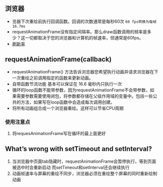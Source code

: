 ## 浏览器
* 览器下次重绘前执行回调函数。回调的次数通常是每秒60次 `60 fps转换为每帧16.7ms`
* requestAnimationFrame没有指定间隔率。那么draw函数调用的频率是多少？这一切都取决于您的浏览器和计算机的帧速率，但通常是60fps。
* [刷新率](http://www.ruanyifeng.com/blog/2015/09/web-page-performance-in-depth.html)
## requestAnimationFrame(callback) 
* requestAnimationFrame() 方法告诉浏览器您希望执行动画并请求浏览器在下一次重绘之前调用指定的函数来更新动画。
* 自带函数节流功能 基本可以保证在 16.6 毫秒内只执行一次
* 循环的loop函数不能带参数，因为requestAnimationFrame不会带参数，如果需要参数需要使用闭包，将参数都存储在父级作用域的变量中。包括一些公共的方法，如果写在loop函数中会造成每次调用创建。
* 将所有动画组合成一个浏览器重绘。这样可以节省CPU周期
### 使用注意点
1. 将requesAnimationFrame写在循环的最上面更好
## What’s wrong with setTimeout and setInterval?
1. 当浏览器中页面tab隐藏时，requestAnimationFrame会暂停执行，等到页面被选中时会重新启动 而setTimeout和setInterval还会继续执行
2. 动画帧速率与屏幕的重绘不同步，浏览器必须在重绘整个屏幕的同时重新绘制动画
